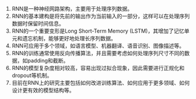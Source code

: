 1. RNN是一种神经网路架构，主要用于处理序列数据。
2. RNN的基本建构是将先前的输出作为当前输入的一部分，这样可以在处理序列数据时保留时间信息。
3. RNN的一个重要变形是Long Short-Term Memory (LSTM)，其增加了记忆单元和遗忘机制，能够更好地处理长序列数据。
4. RNN可应用于多个领域，如语言模型、机器翻译、语音识别、图像描述等。
5. RNN的训练通常使用反向传播算法，并且需要考虑如何处理序列尺寸不同的数据，如padding和截断。
6. RNN的模型复杂度相对较高，容易出现过拟合现象，因此需要进行正规化和dropout等机制。
7. 目前在RNN上的研究主要包括如何改进训练算法、如何应用于更多领域、如何设计更有效的模型结构等。